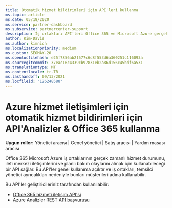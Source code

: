 ```yaml
---
title: Otomatik hizmet bildirimleri için API'leri kullanma
ms.topic: article
ms.date: 05/18/2020
ms.service: partner-dashboard
ms.subservice: partnercenter-support
description: İş ortakları API'leri Office 365 ve Microsoft Azure gerçek zamanlı hizmet durumu, ileti merkezi iletişimleri ve planlı bakım olayları için İş Ortakları için kullanabilir.
author: Kim-Davis
ms.author: kimnich
ms.localizationpriority: medium
ms.custom: SEOMAY.20
ms.openlocfilehash: e25f7856ab2f577c6d8f553d6a360251c116093a
ms.sourcegitcommit: 37eac16c4339cb97831eb2a86d156c45bdf6a531
ms.translationtype: MT
ms.contentlocale: tr-TR
ms.lasthandoff: 09/13/2021
ms.locfileid: "126248588"
---
```

# <a name="use-apis-for-automated-service-notifications-for-azure-insights--office-365-service-communications"></a>Azure hizmet iletişimleri için otomatik hizmet bildirimleri için API'Analizler & Office 365 kullanma

**Uygun roller:** Yönetici aracısı | Genel yönetici | Satış aracısı | Yardım masası aracısı

Office 365 Microsoft Azure iş ortaklarının gerçek zamanlı hizmet durumunu, ileti merkezi iletişimlerini ve planlı bakım olaylarını almak için kullanabileceği bir API sağlar. Bu API'ler genel kullanıma açıktır ve iş ortakları, temsilci yönetici ayrıcalıkları nedeniyle bunları müşterileri adına kullanabilir.

Bu API'ler geliştiricileriniz tarafından kullanılabilir:

- [Office 365 hizmeti iletişim API'si](/office/office-365-management-api/office-365-service-communications-api-reference)
- Azure Analizler REST [API başvurusu](/rest/api/monitor/)
